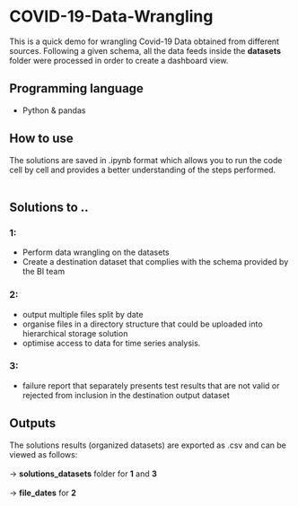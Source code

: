 # **COVID-19-Data-Wrangling**

This is a quick demo for wrangling Covid-19 Data obtained from different sources. 
Following a given schema, all the data feeds inside the **datasets** folder were processed in order to create a dashboard view. 

## **Programming language**

- Python & pandas 

## **How to use**
The solutions are saved in .ipynb format which allows you to run the code cell by cell and provides a better understanding of the steps performed.<br > <br /> 

## **Solutions to ..**
### **1**:
- Perform data wrangling on the datasets
- Create a destination dataset that complies with the schema provided by the BI team

### **2**:
- output multiple files split by date 
- organise files in a directory structure that could be uploaded into hierarchical storage solution
- optimise access to data for time series analysis. 

### **3**:
- failure report that separately presents test results that are not valid or rejected from inclusion in the destination output dataset

## **Outputs**

The solutions results (organized datasets) are exported as .csv and can be viewed as follows: <br > <br />
-> **solutions_datasets** folder for **1** and **3** <br > <br /> -> **file_dates** for **2**

